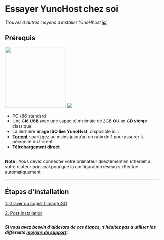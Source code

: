 # Essayer YunoHost chez soi

*Trouvez d'autres moyens d'installer YunoHhost **[ici](/install_fr)**.*

## Prérequis

<img src="https://yunohost.org/images/laptop.png" width=200>
<img src="https://yunohost.org/images/usb_key.png">

* PC x86 standard
* Une **Clé USB** avec une capacité minimale de 2GB **OU** un **CD vierge** classique
* La dernière **image ISO live YunoHost**, disponible ici : 
 * **[Torrent](http://build.yunohost.org/yunohost-live.iso.torrent)** : partagez au moins jusqu’au un ratio de 1 pour assurer la pérennité du torrent
 * **[Téléchargement direct](http://build.yunohost.org/yunohost-live.iso)**

<br>
<div class="alert alert-warning" markdown="1">
<strong>Note :</strong>  Vous devez connecter votre ordinateur directement en Ethernet à votre routeur principal pour que la configuration réseau s'effectue automatiquement.
</div>

---


## Étapes d'installation

<a class="btn btn-lg btn-default" href="/burn_or_copy_iso_fr">1. Graver ou copier l'image ISO</a>

<a class="btn btn-lg btn-default" href="/postinstall_fr">2. Post-installation</a>



---

***Si vous avez besoin d'aide lors de ces étapes, n'hésitez pas à utiliser les différents [moyens de support](/support_fr).***
